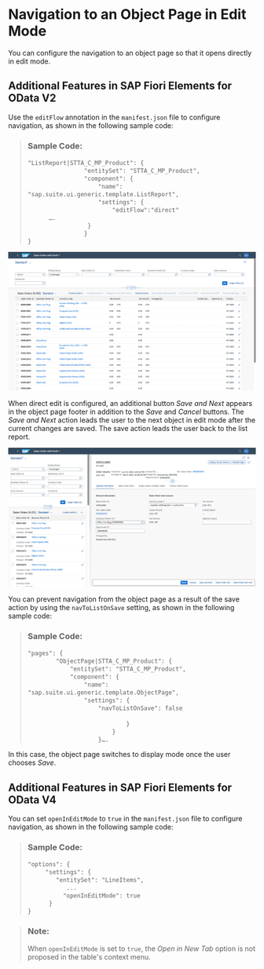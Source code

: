 <!-- loio8665847a17a14e1abdcebe3e235c8c68 -->

# Navigation to an Object Page in Edit Mode

You can configure the navigation to an object page so that it opens directly in edit mode.



<a name="loio8665847a17a14e1abdcebe3e235c8c68__section_nd2_kmz_c1c"/>

## Additional Features in SAP Fiori Elements for OData V2

Use the `editFlow` annotation in the `manifest.json` file to configure navigation, as shown in the following sample code:

> ### Sample Code:  
> ```
> "ListReport|STTA_C_MP_Product": {
>                 "entitySet": "STTA_C_MP_Product",
>                 "component": {
>                     "name": "sap.suite.ui.generic.template.ListReport",
>                     "settings": {
>                         "editFlow":"direct"
> 		….
> 	               }
>                 }
> }
> 
> ```

![](images/Image_Navigation_to_an_Object_Page_in_Edit_Mode_1_087686b.png)

When direct edit is configured, an additional button *Save and Next* appears in the object page footer in addition to the *Save* and *Cancel* buttons. The *Save and Next* action leads the user to the next object in edit mode after the current changes are saved. The save action leads the user back to the list report.

![](images/Image_Navigation_to_an_Object_Page_in_Edit_Mode_2_7ba89de.png)

You can prevent navigation from the object page as a result of the save action by using the `navToListOnSave` setting, as shown in the following sample code:

> ### Sample Code:  
> ```
> "pages": {
>         "ObjectPage|STTA_C_MP_Product": {
>             "entitySet": "STTA_C_MP_Product",
>             "component": {
>                 "name": "sap.suite.ui.generic.template.ObjectPage",
>                 "settings": {
>                     "navToListOnSave": false
> 
>                             }
>                         }
>                     }….
> ```

In this case, the object page switches to display mode once the user chooses *Save*.



<a name="loio8665847a17a14e1abdcebe3e235c8c68__section_x43_wmz_c1c"/>

## Additional Features in SAP Fiori Elements for OData V4

You can set `openInEditMode` to `true` in the `manifest.json` file to configure navigation, as shown in the following sample code:

> ### Sample Code:  
> ```
> "options": {
>      "settings": {
>         "entitySet": "LineItems",
>            ...
> 			"openInEditMode": true
>       }
> }
> ```

> ### Note:  
> When `openInEditMode` is set to `true`, the *Open in New Tab* option is not proposed in the table's context menu.

